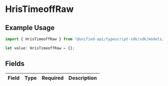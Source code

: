# HrisTimeoffRaw

## Example Usage

```typescript
import { HrisTimeoffRaw } from "@unified-api/typescript-sdk/sdk/models/shared";

let value: HrisTimeoffRaw = {};
```

## Fields

| Field       | Type        | Required    | Description |
| ----------- | ----------- | ----------- | ----------- |